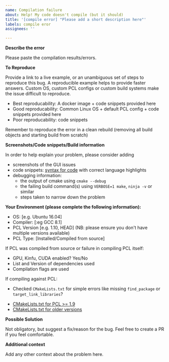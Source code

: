 ```yaml
---
name: Compilation failure
about: Help! My code doesn't compile (but it should)
title: '[compile error] "Please add a short description here"'
labels: compile eror
assignees: ''

---
```


<!--- WARNING: This is an issue tracker. Before opening a new issue make sure you read https://github.com/PointCloudLibrary/pcl/blob/master/CONTRIBUTING.md#using-the-issue-tracker. -->
**Describe the error**

Please paste the compilation results/errors.

**To Reproduce**

Provide a link to a live example, or an unambiguous set of steps to reproduce this bug. A reproducible example helps to provide faster answers. Custom OS, custom PCL configs or custom build systems make the issue difficult to reproduce.
* Best reproducability: A docker image + code snippets provided here
* Good reproducability: Common Linux OS + default PCL config + code snippets provided here
* Poor reproducability: code snippets

Remember to reproduce the error in a clean rebuild (removing all build objects and starting build from scratch)

**Screenshots/Code snippets/Build information**

In order to help explain your problem, please consider adding
* screenshots of the GUI issues
* code snippets: [syntax for code](https://github.com/adam-p/markdown-here/wiki/Markdown-Cheatsheet#code) with correct language highlights
* debugging information:
  * the output of cmake using `cmake --debug`
  * the failing build command(s) using `VERBOSE=1 make`, `ninja -v` or similar
  * steps taken to narrow down the problem

**Your Environment (please complete the following information):**

 - OS: [e.g. Ubuntu 16.04]
 - Compiler: [:eg GCC 8.1]
 - PCL Version [e.g. 1.10, HEAD] (NB: please ensure you don't have multiple versions available)
 - PCL Type: [Installed/Compiled from source]
 
If PCL was compiled from source or failure in compiling PCL itself: 
 - GPU, Kinfu, CUDA enabled? Yes/No
 - List and Version of dependencies used
 - Compilation flags are used
 
If compiling against PCL:
 - Checked `CMakeLists.txt` for simple errors like missing `find_package` or `target_link_libraries`?
  * [CMakeLists.txt for PCL >= 1.9](https://github.com/kunaltyagi/pcl-cmake-minimum/blob/master/CMakeLists.txt)
  * [CMakeLists.txt for older versions](https://github.com/PointCloudLibrary/pcl/blob/update-issue-templates/doc/tutorials/content/sources/concatenate_clouds/CMakeLists.txt)

**Possible Solution**

Not obligatory, but suggest a fix/reason for the bug. Feel free to create a PR if you feel comfortable.

**Additional context**

Add any other context about the problem here.
